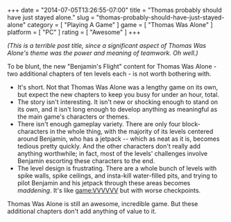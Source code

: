 +++
date = "2014-07-05T13:26:55-07:00"
title = "Thomas probably should have just stayed alone."
slug = "thomas-probably-should-have-just-stayed-alone"
category = [ "Playing A Game" ]
game = [ "Thomas Was Alone" ]
platform = [ "PC" ]
rating = [ "Awesome" ]
+++

<i>(This is a terrible post title, since a significant aspect of Thomas Was Alone's theme was the power and meaning of teamwork.  Oh well.)</i>

To be blunt, the new "Benjamin's Flight" content for Thomas Was Alone - two additional chapters of ten levels each - is not worth bothering with.

* It's short.  Not that Thomas Was Alone was a lengthy game on its own, but expect the new chapters to keep you busy for under an hour, total.
* The story isn't interesting.  It isn't new or shocking enough to stand on its own, and it isn't long enough to develop anything as meaningful as the main game's characters or themes.
* There isn't enough gameplay variety.  There are only four block-characters in the whole thing, with the majority of its levels centered around Benjamin, who has a jetpack -- which as neat as it is, becomes tedious pretty quickly.  And the other characters don't really add anything worthwhile; in fact, most of the levels' challenges involve Benjamin escorting these characters to the end.
* The level design is frustrating.  There are a whole bunch of levels with spike walls, spike ceilings, and insta-kill water-filled pits, and trying to pilot Benjamin and his jetpack through these areas becomes <i>maddening</i>.  It's like <game:VVVVVV> but with worse checkpoints.

Thomas Was Alone is still an awesome, incredible game.  But these additional chapters don't add anything of value to it.
